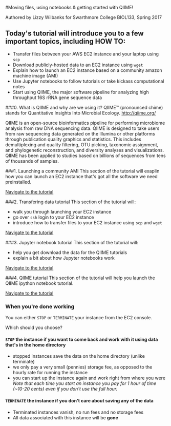 #Moving files, using notebooks & getting started with QIIME!

Authored by Lizzy Wilbanks for Swarthmore College BIOL133, Spring 2017


## Today's tutorial will introduce you to a few important topics, including HOW TO:
- Transfer files between your AWS EC2 instance and your laptop using `scp`
- Download publicly-hosted data to an EC2 instance using `wget`  
- Explain how to launch an EC2 instance based on a community amazon machine image (AMI)
- Use Jupyter notebooks to follow tutorials or take kickass computational notes
- Start using QIIME, the major software pipeline for analyzing high throughput 16S rRNA gene sequence data

###0.  What is QIIME and why are we using it?
QIIME™ (pronounced chime) stands for Quantitative Insights Into Microbial Ecology.
http://qiime.org/

QIIME is an open-source bioinformatics pipeline for performing microbiome analysis from raw DNA sequencing data. QIIME is designed to take users from raw sequencing data generated on the Illumina or other platforms through publication quality graphics and statistics. This includes demultiplexing and quality filtering, OTU picking, taxonomic assignment, and phylogenetic reconstruction, and diversity analyses and visualizations. QIIME has been applied to studies based on billions of sequences from tens of thousands of samples.


###1. Launching a community AMI
This section of the tutorial will exaplin how you can launch an EC2 instance that's got all the software we need preinstalled.

[Navigate to the tutorial](https://github.com/ewilbanks/micdiv2017/blob/master/tutorials/2017-02-16-launch-community-ami.md)

###2. Transfering data tutorial
This section of the tutorial will:
- walk you through launching your EC2 instance
- go over `ssh` login to your EC2 instance
- introduce how to transfer files to your EC2 instance using `scp` and `wget` 

[Navigate to the tutorial](https://github.com/ewilbanks/micdiv2017/blob/master/tutorials/2017-02-16-transferring-files.md)


###3. Jupyter notebook tutorial
This section of the tutorial will:
- help you get download the data for the QIIME tutorials
- explain a bit about how Jupyter notebooks work

[Navigate to the tutorial](https://github.com/ewilbanks/micdiv2017/blob/master/tutorials/2017-02-16-jupyterNotebooks.md)

###4. QIIME tutorial
This section of the tutorial will help you launch the QIIME ipython notebook tutorial.

[Navigate to the tutorial](https://github.com/ewilbanks/micdiv2017/blob/master/tutorials/2017-02-15-qiime-tutorial.md)


### When you're done working
You can either `STOP` or `TERMINATE` your instance from the EC2 console.  

Which should you choose?

#### `STOP` the instance if you want to come back and work with it using data that's in the home directory
- stopped instances save the data on the home directory (unlike terminate)
- we only pay a very small (pennies) storage fee, as opposed to the hourly rate for running the instance
- you can start up the instance again and work right from where you were
*Note that each time you start an instance you pay for 1 hour of time (~10-20 cents) even if you don't use the full hour.*

#### `TERMINATE` the instance if you don't care about saving any of the data
- Terminated instances vanish, no run fees and no storage fees
- All data associated with this instance will be **gone**
